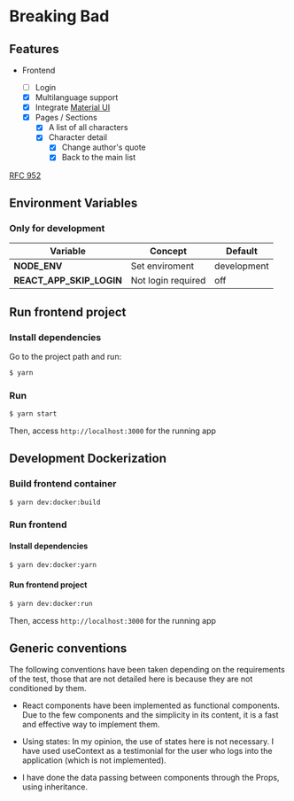 # Breaking Bad

## Features

- Frontend

  - [ ] Login
  - [x] Multilanguage support
  - [x] Integrate [Material UI](https://mui.com/getting-started/usage/)
  - [x] Pages / Sections
    - [x] A list of all characters
    - [x] Character detail
      - [x] Change author's quote
      - [x] Back to the main list

[RFC 952](https://www.ietf.org/rfc/rfc952.txt)

## Environment Variables

### Only for development

| Variable                 | Concept            | Default     |
| ------------------------ | ------------------ | ----------- |
| **NODE_ENV**             | Set enviroment     | development |
| **REACT_APP_SKIP_LOGIN** | Not login required | off         |

## Run frontend project

### Install dependencies

Go to the project path and run:

```bash
$ yarn
```

### Run

```bash
$ yarn start
```

Then, access `http://localhost:3000` for the running app

## Development Dockerization

### Build frontend container

```bash
$ yarn dev:docker:build
```

### Run frontend

#### Install dependencies

```bash
$ yarn dev:docker:yarn
```

#### Run frontend project

```bash
$ yarn dev:docker:run
```

Then, access `http://localhost:3000` for the running app

## Generic conventions

The following conventions have been taken depending on the requirements of the test, those that are not detailed here is because they are not conditioned by them.

- React components have been implemented as functional components. Due to the few components and the simplicity in its content, it is a fast and effective way to implement them.

- Using states: In my opinion, the use of states here is not necessary. I have used useContext as a testimonial for the user who logs into the application (which is not implemented).

- I have done the data passing between components through the Props, using inheritance.
